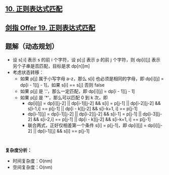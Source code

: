 ## [10. 正则表达式匹配](https://leetcode.cn/problems/regular-expression-matching/description/)
## [剑指 Offer 19. 正则表达式匹配](https://leetcode.cn/problems/zheng-ze-biao-da-shi-pi-pei-lcof/)

## 题解（动态规划）

- 设 s[:i] 表示 s 的前 i 个字符，设 p[:j] 表示 p 的前 j 个字符，则 dp[i][j] 表示另个子串是否匹配，目标是求 dp[n][m]
- 考虑状态转移：
  - 如果 p[j] 属于小写字母 a-z，那么 s[i] 也必须是相同的字母，即 dp[i][j] = dp[i - 1][j - 1]，如果 s[i] == s[j] 否则 false
  - 如果 p[j] 是 '.'，那么一定匹配，即 dp[i][j] = dp[i - 1][j - 1]
  - 如果 p[j] 是 ’*‘，那么可以匹配 0 到 k 次，即
    - dp[i][j] = dp[i][j-2] || dp[i-1][j-2] && s[i] = p[j-1] || dp[i-2][j-2] && s[i-1,i] == p[j-1] || dp[i - k][j-2] && s[i-k+1, i] == p[j-1]
    - dp[i-1][j] = dp[i-1][j-2] || dp[i-2][j-2] && s[i-1] = p[j-1] || dp[i-3][j-2] && s[i-2,i] == p[j-1] || dp[i - k][j-2] && s[i-k+1, i] == p[j-1]
    - 联合两式，正好仅相差第一个条件 s[i] = p[j-1]，即 dp[i][j] = dp[i][j-2] || dp[i-1][j] && s[i] == p[j-1]
```


```

**复杂度分析：**
- 时间复杂度：O(nm)
- 空间复杂度：O(nm)
